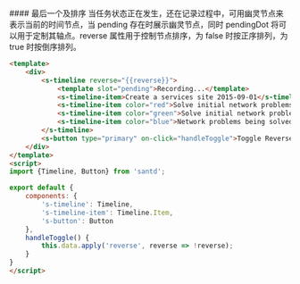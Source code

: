 <codebox>
#### 最后一个及排序
当任务状态正在发生，还在记录过程中，可用幽灵节点来表示当前的时间节点，当 pending 存在时展示幽灵节点，同时 pendingDot 将可以用于定制其轴点。reverse 属性用于控制节点排序，为 false 时按正序排列，为 true 时按倒序排列。

```html
<template>
    <div>
        <s-timeline reverse="{{reverse}}">
            <template slot="pending">Recording...</template>
            <s-timeline-item>Create a services site 2015-09-01</s-timeline-item>
            <s-timeline-item color="red">Solve initial network problems 2015-09-01</s-timeline-item>
            <s-timeline-item color="green">Solve initial network problems 3 2015-09-01</s-timeline-item>
            <s-timeline-item color="blue">Network problems being solved 2015-09-01</s-timeline-item>
        </s-timeline>
        <s-button type="primary" on-click="handleToggle">Toggle Reverse</s-button>
    </div>
</template>
<script>
import {Timeline, Button} from 'santd';

export default {
    components: {
        's-timeline': Timeline,
        's-timeline-item': Timeline.Item,
        's-button': Button
    },
    handleToggle() {
        this.data.apply('reverse', reverse => !reverse);
    }
}
</script>
```
</codebox>
